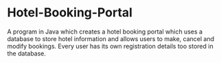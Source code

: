 # Hotel-Booking-Portal
A program in Java which creates a hotel booking portal which uses a database to store hotel information and allows users to make, cancel and modify bookings.
Every user has its own registration details too stored in the database.
